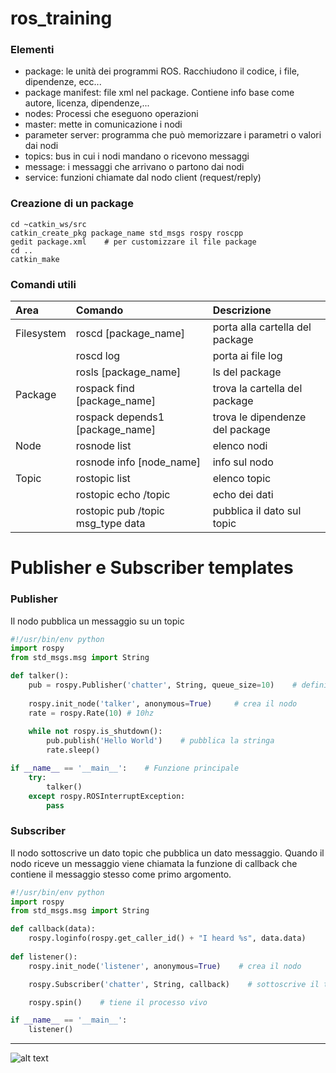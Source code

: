 # ros_training

### Elementi

- package: le unità dei programmi ROS. Racchiudono il codice, i file, dipendenze, ecc...
- package manifest: file xml nel package. Contiene info base come autore, licenza, dipendenze,...
- nodes: Processi che eseguono operazioni
- master: mette in comunicazione i nodi
- parameter server: programma che può memorizzare i parametri o valori dai nodi
- topics: bus in cui i nodi mandano o ricevono messaggi 
- message: i messaggi che arrivano o partono dai nodi
- service: funzioni chiamate dal nodo client (request/reply)

### Creazione di un package
```
cd ~catkin_ws/src
catkin_create_pkg package_name std_msgs rospy roscpp
gedit package.xml    # per customizzare il file package
cd ..
catkin_make
```

### Comandi utili

| Area | Comando | Descrizione |
| :--- | :--- | :--- |
| Filesystem | roscd [package_name] | porta alla cartella del package |
| | roscd log | porta ai file log |
| | rosls [package_name] | ls del package |
| Package | rospack find [package_name] | trova la cartella del package |
| | rospack depends1 [package_name] | trova le dipendenze del package |
| Node | rosnode list | elenco nodi |
| | rosnode info [node_name] | info sul nodo |
| Topic | rostopic list | elenco topic |
| | rostopic echo /topic | echo dei dati |
| | rostopic pub /topic msg_type data| pubblica il dato sul topic |

# Publisher e Subscriber templates


### Publisher
Il nodo pubblica un messaggio su un topic
```python
#!/usr/bin/env python
import rospy
from std_msgs.msg import String

def talker():    
    pub = rospy.Publisher('chatter', String, queue_size=10)    # definisce il publisher, il topic su cui pubblica e il msg che porta
    
    rospy.init_node('talker', anonymous=True)     # crea il nodo
    rate = rospy.Rate(10) # 10hz
    
    while not rospy.is_shutdown():        
        pub.publish('Hello World')    # pubblica la stringa
        rate.sleep()

if __name__ == '__main__':    # Funzione principale
    try:
        talker()
    except rospy.ROSInterruptException:
        pass
```

### Subscriber
Il nodo sottoscrive un dato topic che pubblica un dato messaggio. Quando il nodo riceve un messaggio viene chiamata la funzione di callback che contiene il messaggio stesso come primo argomento.
```python
#!/usr/bin/env python
import rospy
from std_msgs.msg import String

def callback(data):
    rospy.loginfo(rospy.get_caller_id() + "I heard %s", data.data)
    
def listener():
    rospy.init_node('listener', anonymous=True)    # crea il nodo

    rospy.Subscriber('chatter', String, callback)    # sottoscrive il topic e rimanda alla funzione callback

    rospy.spin()    # tiene il processo vivo

if __name__ == '__main__':
    listener()
```

___
![alt text](https://gavazzionline.files.wordpress.com/2014/01/img_6916.jpg?w=200)
